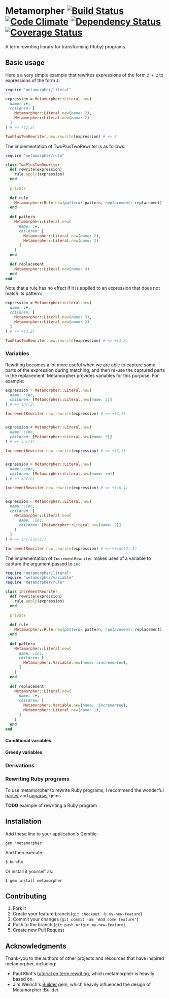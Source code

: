 # Metamorpher [![Build Status](https://travis-ci.org/mutiny/metamorpher.png)](https://travis-ci.org/mutiny/metamorpher) [![Code Climate](https://codeclimate.com/github/mutiny/metamorpher.png)](https://codeclimate.com/github/mutiny/metamorpher) [![Dependency Status](https://gemnasium.com/mutiny/metamorpher.png)](https://gemnasium.com/mutiny/metamorpher) [![Coverage Status](https://coveralls.io/repos/mutiny/metamorpher/badge.png?branch=master)](https://coveralls.io/r/mutiny/metamorpher?branch=master)

A term rewriting library for transforming (Ruby) programs.

## Basic usage

Here's a very simple example that rewrites expressions of the form `2 + 2` to expressions of the form `4`:

```ruby
require "metamorpher/literal"

expression = Metamorpher::Literal.new(
  name: :+,
  children: [
    Metamorpher::Literal.new(name: 2),
    Metamorpher::Literal.new(name: 2)
  ]
) # => +(2,2)

TwoPlusTwoRewriter.new.rewrite(expression) # => 4
```
    
The implementation of TwoPlusTwoRewriter is as follows:

```ruby
require "metamorpher/rule"

class TwoPlusTwoRewriter
  def rewrite(expression)
    rule.apply(expression)
  end
  
  private
  
  def rule
    Metamorpher::Rule.new(pattern: pattern, replacement: replacement)
  end
  
  def pattern
    Metamorpher::Literal.new(
      name: :+,
      children: [
        Metamorpher::Literal.new(name: 2),
        Metamorpher::Literal.new(name: 2)
      ]
    )
  end
  
  def replacement
    Metamorpher::Literal.new(name: 4)
  end
end
```

Note that a rule has no effect if it is applied to an expression that does not match its pattern:

```ruby
expression = Metamorpher::Literal.new(
  name: :+,
  children: [
    Metamorpher::Literal.new(name: 3),
    Metamorpher::Literal.new(name: 2)
  ]
) # => +(3,2)

TwoPlusTwoRewriter.new.rewrite(expression) # => +(3,2)
```

### Variables

Rewriting becomes a lot more useful when we are able to capture some parts of the expression during matching, and then re-use the captured parts in the replacement. Metamorpher provides variables for this purpose. For example:

```ruby
expression = Metamorpher::Literal.new(
  name: :inc,
  children: [Metamorpher::Literal.new(name: 2)]
) # => inc(2)

IncrementRewriter.new.rewrite(expression) # => +(2,1)


expression = Metamorpher::Literal.new(
  name: :inc,
  children: [Metamorpher::Literal.new(name: 3)]
) # => inc(3)

IncrementRewriter.new.rewrite(expression) # => +(3,1)


expression = Metamorpher::Literal.new(
  name: :inc,
  children: [Metamorpher::Literal.new(name: :n)]
) # => inc(n)

IncrementRewriter.new.rewrite(expression) # => +(:n,1)


expression = Metamorpher::Literal.new(
  name: :inc,
  children: [
    Metamorpher::Literal.new(
      name: :inc,
      children: [Metamorpher::Literal.new(name: 2)]
    )
  ]
) # => inc(inc(2))

IncrementRewriter.new.rewrite(expression) # => +(inc(2),1)
```

The implementation of `IncrementRewriter` makes uses of a variable to capture the argument passed to `inc`:

```ruby
require "metamorpher/literal"
require "metamorpher/variable"
require "metamorpher/rule"

class IncrementRewriter
  def rewrite(expression)
    rule.apply(expression)
  end
  
  private
  
  def rule
    Metamorpher::Rule.new(pattern: pattern, replacement: replacement)
  end
  
  def pattern
    Metamorpher::Literal.new(
      name: :inc,
      children: [
        Metamorpher::Variable.new(name: :incrementee),
      ]
    )
  end
  
  def replacement
    Metamorpher::Literal.new(
      name: :+,
      children: [
        Metamorpher::Variable.new(name: :incrementee),
        Metamorpher::Literal.new(name: 1),
      ]
    )
  end
end
```
    
#### Conditional variables

#### Greedy variables

### Derivations
    
### Rewriting Ruby programs
To use metamorpher to rewrite Ruby programs, I recommend the wonderful [parser](https://github.com/whitequark/parser) and [unparser](https://github.com/mbj/unparser) gems.

__TODO__ example of rewriting a Ruby program

## Installation

Add these line to your application's Gemfile:

    gem 'metamorpher'

And then execute:

    $ bundle

Or install it yourself as:

    $ gem install metamorpher

## Contributing

1. Fork it
2. Create your feature branch (`git checkout -b my-new-feature`)
3. Commit your changes (`git commit -am 'Add some feature'`)
4. Push to the branch (`git push origin my-new-feature`)
5. Create new Pull Request

## Acknowledgments

Thank-you to the authors of other projects and resources that have inspired metamorpher, including:

* Paul Klint's [tutorial on term rewriting](http://www.meta-environment.org/doc/books/extraction-transformation/term-rewriting/term-rewriting.html), which metamorpher is heavily based on.
* Jim Weirich's [Builder](https://github.com/jimweirich/builder) gem, which heavily influenced the design of Metamorpher::Builder.